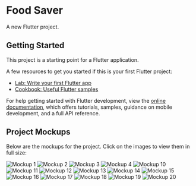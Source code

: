 # Food Saver

A new Flutter project.

## Getting Started

This project is a starting point for a Flutter application.

A few resources to get you started if this is your first Flutter project:

- [Lab: Write your first Flutter app](https://docs.flutter.dev/get-started/codelab)
- [Cookbook: Useful Flutter samples](https://docs.flutter.dev/cookbook)

For help getting started with Flutter development, view the
[online documentation](https://docs.flutter.dev/), which offers tutorials,
samples, guidance on mobile development, and a full API reference.

## Project Mockups

Below are the mockups for the project. Click on the images to view them in full size:

![Mockup 1]("E:\Taghreed\mockups\mockups\1.png")
![Mockup 2](path/to/2.png)
![Mockup 3](path/to/3.png)
![Mockup 4](path/to/4.png)
![Mockup 10](path/to/10.png)
![Mockup 11](path/to/11.png)
![Mockup 12](path/to/12.png)
![Mockup 13](path/to/13.png)
![Mockup 14](path/to/14.png)
![Mockup 15](path/to/15.png)
![Mockup 16](path/to/16.png)
![Mockup 17](path/to/17.png)
![Mockup 18](path/to/18.png)
![Mockup 19](path/to/19.png)
![Mockup 20](path/to/20.png)
